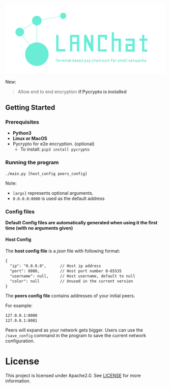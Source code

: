 ![LANChat](https://raw.githubusercontent.com/mokuki082/LANChat/master/img/logo.png)

New:
> Allow end to end encryption __if Pycrypto is installed__

## Getting Started
### Prerequisites

- __Python3__
- __Linux or MacOS__
- Pycrypto for e2e encryption. (optional)
  - To install: `pip3 install pycrypto`

### Running the program
```
./main.py [host_config peers_config]
```
Note:
- `[args]` represents optional arguments.
- `0.0.0.0:8080` is used as the default address


### Config files
__Default Config files are automatically generated when using it the first time
(with no arguments given)__

#### Host Config
The __host config file__ is a _json_ file with following format:
```
{
  "ip": "0.0.0.0",      // Host ip address
  "port": 8080,         // Host port number 0-65535
  "username": null,     // Host username, default to null
  "color": null         // Unused in the current version
}
```

The __peers config file__ contains addresses of your initial peers.

For example:
```
127.0.0.1:8080
127.0.0.1:8081
```

Peers will expand as your network gets bigger.
Users can use the `/save_config` command
in the program to save the current network configuration.

# License
This project is licensed under Apache2.0. See
[LICENSE](https://github.com/mokuki082/LANChat/blob/master/LICENSE)
for more information.
